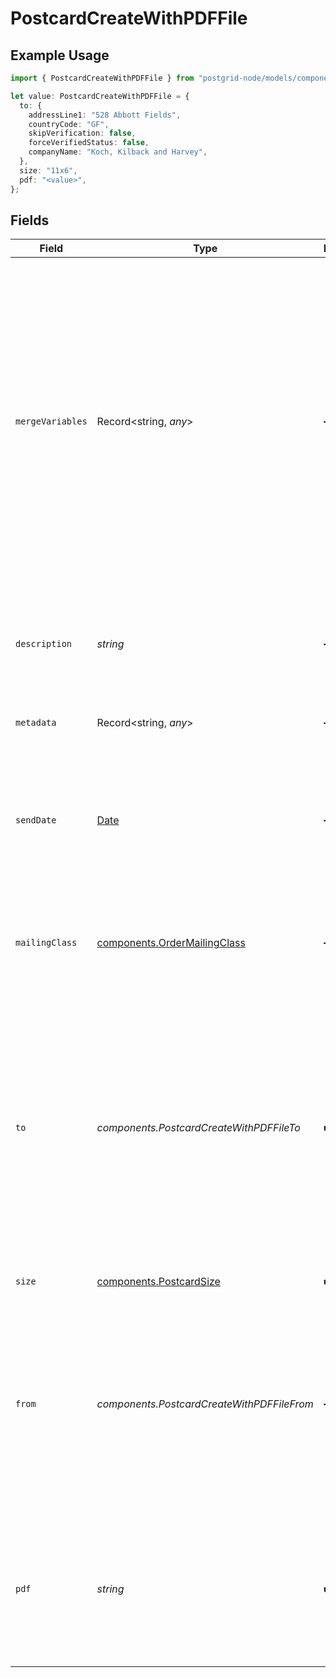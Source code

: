 # PostcardCreateWithPDFFile

## Example Usage

```typescript
import { PostcardCreateWithPDFFile } from "postgrid-node/models/components";

let value: PostcardCreateWithPDFFile = {
  to: {
    addressLine1: "528 Abbott Fields",
    countryCode: "GF",
    skipVerification: false,
    forceVerifiedStatus: false,
    companyName: "Koch, Kilback and Harvey",
  },
  size: "11x6",
  pdf: "<value>",
};
```

## Fields

| Field                                                                                                                                                                                                                                                                     | Type                                                                                                                                                                                                                                                                      | Required                                                                                                                                                                                                                                                                  | Description                                                                                                                                                                                                                                                               |
| ------------------------------------------------------------------------------------------------------------------------------------------------------------------------------------------------------------------------------------------------------------------------- | ------------------------------------------------------------------------------------------------------------------------------------------------------------------------------------------------------------------------------------------------------------------------- | ------------------------------------------------------------------------------------------------------------------------------------------------------------------------------------------------------------------------------------------------------------------------- | ------------------------------------------------------------------------------------------------------------------------------------------------------------------------------------------------------------------------------------------------------------------------- |
| `mergeVariables`                                                                                                                                                                                                                                                          | Record<string, *any*>                                                                                                                                                                                                                                                     | :heavy_minus_sign:                                                                                                                                                                                                                                                        | These will be merged with the variables in the template or HTML you create this order with. The keys in this object should match the variable names in the template _exactly_ as they are case-sensitive. Note that these _do not_ apply to PDFs uploaded with the order. |
| `description`                                                                                                                                                                                                                                                             | *string*                                                                                                                                                                                                                                                                  | :heavy_minus_sign:                                                                                                                                                                                                                                                        | An optional string describing this resource. Will be visible in the API and the dashboard.                                                                                                                                                                                |
| `metadata`                                                                                                                                                                                                                                                                | Record<string, *any*>                                                                                                                                                                                                                                                     | :heavy_minus_sign:                                                                                                                                                                                                                                                        | See the section on Metadata.                                                                                                                                                                                                                                              |
| `sendDate`                                                                                                                                                                                                                                                                | [Date](https://developer.mozilla.org/en-US/docs/Web/JavaScript/Reference/Global_Objects/Date)                                                                                                                                                                             | :heavy_minus_sign:                                                                                                                                                                                                                                                        | This order will transition from `ready` to `printing` on the day after this date. You can use this parameter to schedule orders for a future date.                                                                                                                        |
| `mailingClass`                                                                                                                                                                                                                                                            | [components.OrderMailingClass](../../models/components/ordermailingclass.md)                                                                                                                                                                                              | :heavy_minus_sign:                                                                                                                                                                                                                                                        | The mailing class of this order. If not provided, automatically set to `first_class`.                                                                                                                                                                                     |
| `to`                                                                                                                                                                                                                                                                      | *components.PostcardCreateWithPDFFileTo*                                                                                                                                                                                                                                  | :heavy_check_mark:                                                                                                                                                                                                                                                        | The recipient of this order. You can either supply the contact information inline here or provide a contact ID. PostGrid will automatically deduplicate contacts regardless of whether you provide the information inline here or call the contact creation endpoint.     |
| `size`                                                                                                                                                                                                                                                                    | [components.PostcardSize](../../models/components/postcardsize.md)                                                                                                                                                                                                        | :heavy_check_mark:                                                                                                                                                                                                                                                        | The size of the postcard.                                                                                                                                                                                                                                                 |
| `from`                                                                                                                                                                                                                                                                    | *components.PostcardCreateWithPDFFileFrom*                                                                                                                                                                                                                                | :heavy_minus_sign:                                                                                                                                                                                                                                                        | The contact information of the sender. You can pass contact information inline here just like you can for the `to`. Unlike other order types, the sender address is optional for postcards.                                                                               |
| `pdf`                                                                                                                                                                                                                                                                     | *string*                                                                                                                                                                                                                                                                  | :heavy_check_mark:                                                                                                                                                                                                                                                        | A 2 page PDF file. The first page is the front of the postcard and the second page is the back (where the address will be stamped on).                                                                                                                                    |